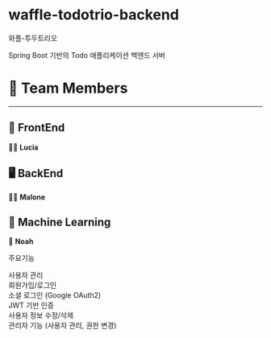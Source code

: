 # waffle-todotrio-backend
와플-투두트리오

Spring Boot 기반의 Todo 애플리케이션 백엔드 서버
# 👥 Team Members

---

## 🎨 FrontEnd  
👩‍💻 **Lucia**  

## 🖥️ BackEnd  
🧑‍💻 **Malone**  

## 🤖 Machine Learning  
🧠 **Noah**  

주요기능

사용자 관리 \
회원가입/로그인\
소셜 로그인 (Google OAuth2)\
JWT 기반 인증\
사용자 정보 수정/삭제\
관리자 기능 (사용자 관리, 권한 변경)

